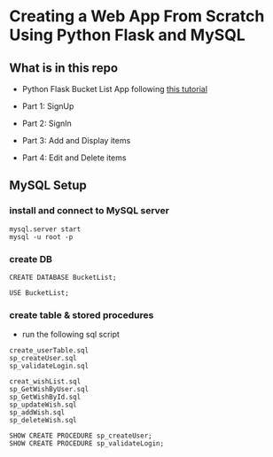 
# Creating a Web App From Scratch Using Python Flask and MySQL

## What is in this repo

* Python Flask Bucket List App following [this tutorial](https://code.tutsplus.com/series/creating-a-web-app-from-scratch-using-python-flask-and-mysql--cms-827)

* Part 1: SignUp
* Part 2: SignIn
* Part 3: Add and Display items
* Part 4: Edit and Delete items

## MySQL Setup
### install and connect to MySQL server
```
mysql.server start
mysql -u root -p
```
### create DB
```
CREATE DATABASE BucketList;
```
```
USE BucketList;
```
### create table & stored procedures
* run the following sql script
```
create_userTable.sql
sp_createUser.sql
sp_validateLogin.sql

creat_wishList.sql
sp_GetWishByUser.sql
sp_GetWishById.sql
sp_updateWish.sql
sp_addWish.sql
sp_deleteWish.sql

SHOW CREATE PROCEDURE sp_createUser;
SHOW CREATE PROCEDURE sp_validateLogin;
```